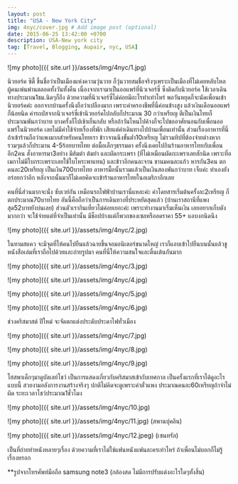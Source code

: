 ```yaml
---
layout: post
title: "USA - New York City"
img: 4nyc/cover.jpg # Add image post (optional)
date: 2015-06-25 13:42:00 +0700
description: USA-New york city
tag: [Travel, Blogging, Aupair, nyc, USA]
---
```



![my photo]({{ site.url }}/assets/img/4nyc/1.jpg)

นิวยอร์ค ซิตี้ ขึ้นชื่อว่าเป็นเมืองแห่งความวุ่นวาย ก็วุ่นวายสมชื่อจริงๆเพราะเป็นเมืองที่ไม่เคยหลับไหล ผู้คนเพ่นพ่านตลอดทั้งวันทั้งคืน เนื่องจากเรามาเป็นออแพร์ที่นิวเจอร์ซี่ ซึ่งติดกับนิวยอร์ค ใช้เวลาเดินทางประมาณ1ชม.นิดๆก็ถึง ด้วยความที่นิวเจอร์ซี่ไม่ค่อยมีอะไรทำเท่าไหร่ พอวันหยุดก็จะนัดเพื่อนเข้านิวยอร์คค่ะ ออกจากบ้านครั้งนึงถือว่าเปลืองมาก เพราะค่าครองชีพที่นี่ค่อนข้างสูง แล้วเงินเดือนออแพร์ก็น้อยนิด ค่ารถบัสจากนิวเจอร์ซี่เข้านิวยอร์คไปกลับก็ประมาณ 30 กว่าเหรียญ ตีเป็นเงินไทยก็ประมาณพันกว่าบาท บางครั้งก็ไปเช้าเย็นกลับ หรือถ้าวันไหนไปค้างก็จะไปขออาศัยนอนกับเพื่อนออแพร์ในนิวยอร์ค เลยไม่มีค่าใช้จ่ายเรื่องที่พัก เสียแต่ค่าเดินทางไปบ้านเพื่อนเท่านั้น
ส่วนเรื่องอาหารที่นี่ถ้าเข้าร้านถือว่าแพงมากสำหรับคนไทยเรา ข้าวจานนึงขั้นต่ำ10เหรียญ ไม่รวมทิปที่ต้องจ่ายต่างหาก รวมๆแล้วก็ประมาน 4-5ร้อยบาทไทย ต่อมื้อเล็กๆธรรมดา  ครั้งนึงเคยไปกินร้านอาหารไทยกับเพื่อนอีก2คน สั่งอาหารมา3อย่าง มีส้มตำ ต้มยำ และผัดกระเพรา (ที่ไม่เหมือนผัดกะเพราเลยสักนิด เพราะที่อเมกาไม่มีใบกระเพราะเลยใช้ใบโหระพาแทน) และข้าวอีกคนละจาน ชานมคนละแก้ว หารกัน3คน ตกคนละ20เหรียญ เป็นเงิน700บาทไทย อาหารมื้อนั้นรวมแล้วเป็นเงินสองพันกว่าบาท เจ็บค่ะ ทำเองยังอร่อยกว่าอีก หลังจากนั้นมาก็ไม่เคยคิดจะเข้าร้านอาหารไทยในอเมริกาอีกเลย

คนที่นี่ส่วนมากจะนั่ง ซับเวย์กัน เหมือนรถไฟฟ้าบ้านเรานี่แหละค่ะ ค่าโดยสารเริ่มต้นครั้งละ2เหรียญ ก็ตกประมาณ70บาทไทย อันนี้คือถือว่าเป็นการเดินทางที่ประหยัดสุดแล้ว (บ้านเราสถานีที่แพงสุด52บาทยังบ่นเลย) ส่วนตัวเรากินเที่ยวไม่ค่อยเยอะค่ะ เพราะทำงานมาเริ่มเห็นเงิน เลยอยากเก็บตังมากกว่า จะใช้จ่ายแต่ที่จำเป็นเท่านั้น มีช็อปบ้างแต่ก็พวกของเซลหรือลดราคา 55+ แอบงกนิดนึง


![my photo]({{ site.url }}/assets/img/4nyc/2.jpg)

ในทามสแคว จะมีจุดที่ให้คนไปยืนแล้วฉายขึ้นจอมอนิเตอร์ขนาดใหญ่ เราก็แอบเข้าไปยืนบนนั้นแล้วชูหนังสือเล่มที่เราถือไปด้วยและถ่ายรูปมา คนที่นี่ให้ความสนใจและตื่นเต้นกันมาก

![my photo]({{ site.url }}/assets/img/4nyc/3.jpg)

![my photo]({{ site.url }}/assets/img/4nyc/4.jpg)

![my photo]({{ site.url }}/assets/img/4nyc/5.jpg)

![my photo]({{ site.url }}/assets/img/4nyc/6.jpg)

ช่วงคริสมาสต์ ปีใหม่ จะจัดตกแต่งประดับประดาไฟทั่วเมือง

![my photo]({{ site.url }}/assets/img/4nyc/7.jpg)

![my photo]({{ site.url }}/assets/img/4nyc/8.jpg)

![my photo]({{ site.url }}/assets/img/4nyc/9.jpg)

โฮสพาเด็กๆมาดูบัลเลย์โชว์ เป็นการแสดงเกี่ยวกับคริสมาสเข้ากับเทศกาล  เป็นครั้งแรกที่เราได้ดูอะไรแบบนี้ สวยงามอลังการงานสร้างจริงๆ ปกติไม่คิดจะดูเพราะค่าตั๋วแพง ประมาณคนละ60เหรียญถ้าจำไม่ผิด  ระยะเวลาโชว์ประมาณ1ชั่วโมง

![my photo]({{ site.url }}/assets/img/4nyc/10.jpg)

![my photo]({{ site.url }}/assets/img/4nyc/11.jpg)
(สพานบุํคลิน)

![my photo]({{ site.url }}/assets/img/4nyc/12.jpeg)
(เซนทรัล)

เป็นที่ถ่ายทำหนังหลายๆเรื่อง ด้วยความที่เราไม่ใช่แฟนหนังแฟนละครเท่าไหร่ ถ้าเพื่อนไม่บอกก็ไม่รู้เรื่องหรอก

**รูปจากโทรศัพท์มือถือ samsung note3 (กล้องสด ไม่มีการปรับแต่งอะไรใดๆทั้งสิ้น)
